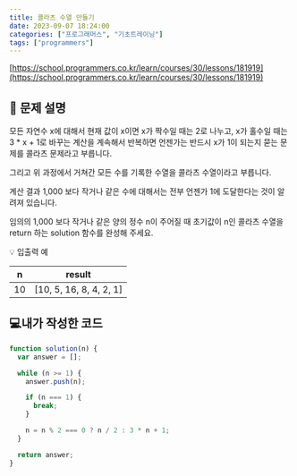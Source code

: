 ```yaml
---
title: 콜라츠 수열 만들기
date: 2023-09-07 18:24:00
categories: ["프로그래머스", "기초트레이닝"]
tags: ["programmers"]
---
```


[https://school.programmers.co.kr/learn/courses/30/lessons/181919](https://school.programmers.co.kr/learn/courses/30/lessons/181919)

## 📔 문제 설명

모든 자연수 x에 대해서 현재 값이 x이면 x가 짝수일 때는 2로 나누고, x가 홀수일 때는 3 \* x + 1로 바꾸는 계산을 계속해서 반복하면 언젠가는 반드시 x가 1이 되는지 묻는 문제를 콜라츠 문제라고 부릅니다.

그리고 위 과정에서 거쳐간 모든 수를 기록한 수열을 콜라츠 수열이라고 부릅니다.

계산 결과 1,000 보다 작거나 같은 수에 대해서는 전부 언젠가 1에 도달한다는 것이 알려져 있습니다.

임의의 1,000 보다 작거나 같은 양의 정수 n이 주어질 때 초기값이 n인 콜라츠 수열을 return 하는 solution 함수를 완성해 주세요.

💡 입출력 예

|  n  |         result          |
| :-: | :---------------------: |
| 10  | [10, 5, 16, 8, 4, 2, 1] |

## 💻내가 작성한 코드

```js
function solution(n) {
  var answer = [];

  while (n >= 1) {
    answer.push(n);

    if (n === 1) {
      break;
    }

    n = n % 2 === 0 ? n / 2 : 3 * n + 1;
  }

  return answer;
}
```
